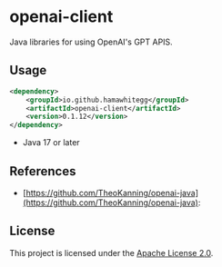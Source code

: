 

# openai-client

Java libraries for using OpenAI's GPT APIS.

## Usage

```xml
<dependency>
    <groupId>io.github.hamawhitegg</groupId>
    <artifactId>openai-client</artifactId>
    <version>0.1.12</version>
</dependency>
```
* Java 17 or later

## References

- [https://github.com/TheoKanning/openai-java](https://github.com/TheoKanning/openai-java):


## License

This project is licensed under the [Apache License 2.0](LICENSE).


